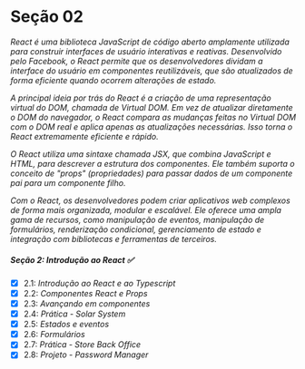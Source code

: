 # Seção 02

_React é uma biblioteca JavaScript de código aberto amplamente utilizada para construir interfaces de usuário interativas e reativas. Desenvolvido pelo Facebook, o React permite que os desenvolvedores dividam a interface do usuário em componentes reutilizáveis, que são atualizados de forma eficiente quando ocorrem alterações de estado._

_A principal ideia por trás do React é a criação de uma representação virtual do DOM, chamada de Virtual DOM. Em vez de atualizar diretamente o DOM do navegador, o React compara as mudanças feitas no Virtual DOM com o DOM real e aplica apenas as atualizações necessárias. Isso torna o React extremamente eficiente e rápido._

_O React utiliza uma sintaxe chamada JSX, que combina JavaScript e HTML, para descrever a estrutura dos componentes. Ele também suporta o conceito de "props" (propriedades) para passar dados de um componente pai para um componente filho._

_Com o React, os desenvolvedores podem criar aplicativos web complexos de forma mais organizada, modular e escalável. Ele oferece uma ampla gama de recursos, como manipulação de eventos, manipulação de formulários, renderização condicional, gerenciamento de estado e integração com bibliotecas e ferramentas de terceiros._

##### Seção 2: Introdução ao React ✅
- [X] 2.1: _Introdução ao React e ao Typescript_
- [X] 2.2: _Componentes React e Props_
- [X] 2.3: _Avançando em componentes_
- [X] 2.4: _Prática - Solar System_
- [X] 2.5: _Estados e eventos_
- [X] 2.6: _Formulários_
- [X] 2.7: _Prática - Store Back Office_
- [X] 2.8: _Projeto - Password Manager_
